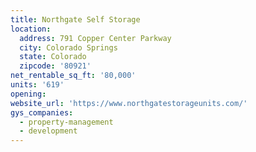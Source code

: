 ```yaml
---
title: Northgate Self Storage
location:
  address: 791 Copper Center Parkway
  city: Colorado Springs
  state: Colorado
  zipcode: '80921'
net_rentable_sq_ft: '80,000'
units: '619'
opening:
website_url: 'https://www.northgatestorageunits.com/'
gys_companies:
  - property-management
  - development
---
```



